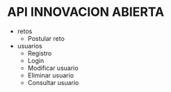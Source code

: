 # API INNOVACION ABIERTA
- retos
    - Postular reto
- usuarios
    - Registro
    - Login
    - Modificar usuario
    - Eliminar usuario
    - Consultar usuario


